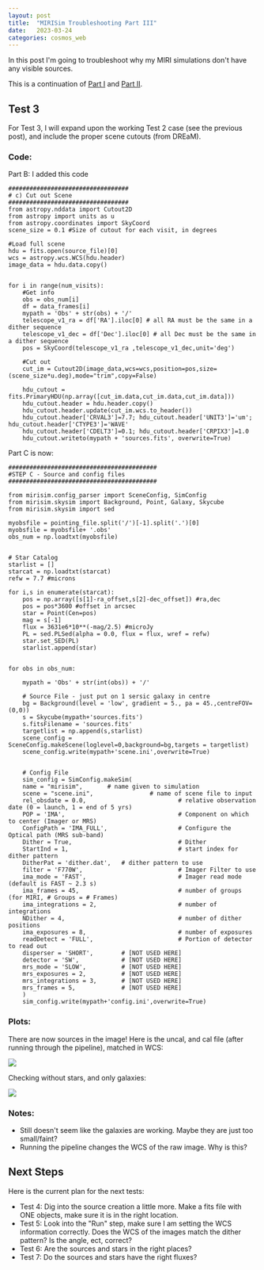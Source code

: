 ```yaml
---
layout: post
title:  "MIRISim Troubleshooting Part III"
date:   2023-03-24
categories: cosmos_web
---
```


In this post I'm going to troubleshoot why my MIRI simulations don't have any visible sources.

This is a continuation of <a href="https://ndrakos.github.io/blog/cosmos_web/MIRISim_Troubleshooting_Part_I/">Part I</a> and <a href="https://ndrakos.github.io/blog/cosmos_web/MIRISim_Troubleshooting_Part_II/">Part II</a>.


## Test 3

For Test 3, I will expand upon the working Test 2 case (see the previous post), and include the proper scene cutouts (from DREaM).



### Code:

Part B: I added this code

```
##################################
# c) Cut out Scene
##################################
from astropy.nddata import Cutout2D
from astropy import units as u
from astropy.coordinates import SkyCoord
scene_size = 0.1 #Size of cutout for each visit, in degrees

#Load full scene
hdu = fits.open(source_file)[0]
wcs = astropy.wcs.WCS(hdu.header)
image_data = hdu.data.copy()


for i in range(num_visits):
    #Get info
    obs = obs_num[i]
    df = data_frames[i]
    mypath = 'Obs' + str(obs) + '/'
    telescope_v1_ra = df['RA'].iloc[0] # all RA must be the same in a dither sequence
    telescope_v1_dec = df['Dec'].iloc[0] # all Dec must be the same in a dither sequence
    pos = SkyCoord(telescope_v1_ra ,telescope_v1_dec,unit='deg')

    #Cut out
    cut_im = Cutout2D(image_data,wcs=wcs,position=pos,size=(scene_size*u.deg),mode="trim",copy=False)

    hdu_cutout = fits.PrimaryHDU(np.array([cut_im.data,cut_im.data,cut_im.data]))
    hdu_cutout.header = hdu.header.copy()
    hdu_cutout.header.update(cut_im.wcs.to_header())
    hdu_cutout.header['CRVAL3']=7.7; hdu_cutout.header['UNIT3']='um'; hdu_cutout.header['CTYPE3']='WAVE'
    hdu_cutout.header['CDELT3']=0.1; hdu_cutout.header['CRPIX3']=1.0
    hdu_cutout.writeto(mypath + 'sources.fits', overwrite=True)
```

Part C is now:

```
##########################################
#STEP C - Source and config files
##########################################

from mirisim.config_parser import SceneConfig, SimConfig
from mirisim.skysim import Background, Point, Galaxy, Skycube
from mirisim.skysim import sed

myobsfile = pointing_file.split('/')[-1].split('.')[0]
myobsfile = myobsfile+ '.obs'
obs_num = np.loadtxt(myobsfile)


# Star Catalog
starlist = []
starcat = np.loadtxt(starcat)
refw = 7.7 #microns

for i,s in enumerate(starcat):
    pos = np.array([s[1]-ra_offset,s[2]-dec_offset]) #ra,dec
    pos = pos*3600 #offset in arcsec
    star = Point(Cen=pos)
    mag = s[-1]
    flux = 3631e6*10**(-mag/2.5) #microJy
    PL = sed.PLSed(alpha = 0.0, flux = flux, wref = refw)
    star.set_SED(PL)
    starlist.append(star)


for obs in obs_num:

    mypath = 'Obs' + str(int(obs)) + '/'

    # Source File - just put on 1 sersic galaxy in centre
    bg = Background(level = 'low', gradient = 5., pa = 45.,centreFOV=(0,0))
    s = Skycube(mypath+'sources.fits')
    s.fitsFilename = 'sources.fits'
    targetlist = np.append(s,starlist)
    scene_config = SceneConfig.makeScene(loglevel=0,background=bg,targets = targetlist)
    scene_config.write(mypath+'scene.ini',overwrite=True)


    # Config File
    sim_config = SimConfig.makeSim(
    name = "mirisim",    	# name given to simulation
    scene = "scene.ini", 				# name of scene file to input
    rel_obsdate = 0.0,          				# relative observation date (0 = launch, 1 = end of 5 yrs)
    POP = 'IMA',                				# Component on which to center (Imager or MRS)
    ConfigPath = 'IMA_FULL', 					# Configure the Optical path (MRS sub-band)
    Dither = True,             				    # Dither
    StartInd = 1,               				# start index for dither pattern
    DitherPat = 'dither.dat', 	# dither pattern to use
    filter = 'F770W',          					# Imager Filter to use
    ima_mode = 'FAST',         					# Imager read mode (default is FAST ~ 2.3 s)
    ima_frames = 45,            				# number of groups (for MIRI, # Groups = # Frames)
    ima_integrations = 2,      					# number of integrations
    NDither = 4,                				# number of dither positions
    ima_exposures = 8,         					# number of exposures
    readDetect = 'FULL',         				# Portion of detector to read out
    disperser = 'SHORT',        # [NOT USED HERE]
    detector = 'SW',            # [NOT USED HERE]
    mrs_mode = 'SLOW',          # [NOT USED HERE]
    mrs_exposures = 2,          # [NOT USED HERE]
    mrs_integrations = 3,       # [NOT USED HERE]
    mrs_frames = 5,             # [NOT USED HERE]
    )
    sim_config.write(mypath+'config.ini',overwrite=True)
```

### Plots:

There are now sources in the image! Here is the uncal, and cal file (after running through the pipeline), matched in WCS:

<img src="{{ site.baseurl }}/assets/plots/20230324_Test3a.png">

Checking without stars, and only galaxies:

<img src="{{ site.baseurl }}/assets/plots/20230324_Test3b.png">


### Notes:

- Still doesn't seem like the galaxies are working. Maybe they are just too small/faint?
- Running the pipeline changes the WCS of the raw image. Why is this?


## Next Steps

Here is the current plan for the next tests:

- Test 4: Dig into the source creation a little more. Make a fits file with ONE objects, make sure it is in the right location. 
- Test 5: Look into the "Run" step, make sure I am setting the WCS information correctly. Does the WCS of the images match the dither pattern? Is the angle, ect, correct?
- Test 6: Are the sources and stars in the right places?
- Test 7: Do the sources and stars have the right fluxes?
